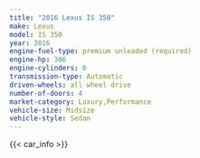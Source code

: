 ```yaml
---
title: "2016 Lexus IS 350"
make: Lexus
model: IS 350
year: 2016
engine-fuel-type: premium unleaded (required)
engine-hp: 306
engine-cylinders: 6
transmission-type: Automatic
driven-wheels: all wheel drive
number-of-doors: 4
market-category: Luxury,Performance
vehicle-size: Midsize
vehicle-style: Sedan
---
```


{{< car_info >}}
